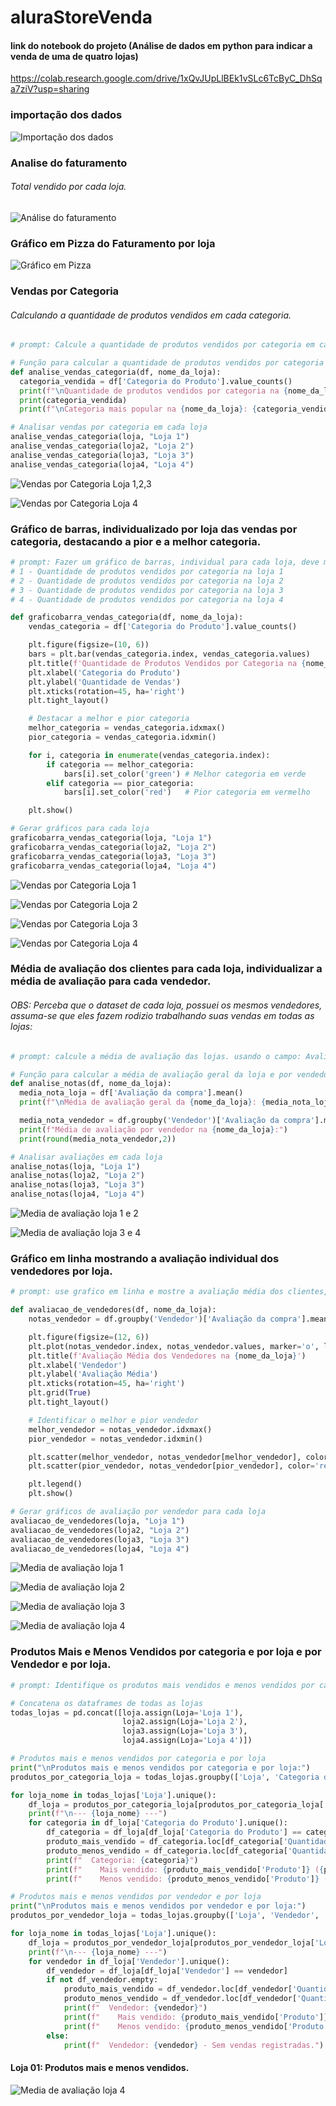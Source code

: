 # aluraStoreVenda

#### link do notebook do projeto (Análise de dados em python para indicar a venda de uma de quatro lojas)
https://colab.research.google.com/drive/1xQvJUpLlBEk1vSLc6TcByC_DhSqa7ziV?usp=sharing

### importação dos dados

![Importação dos dados](./images/imagem001.jpg)

### Analise do faturamento

###### Total vendido por cada loja.

![Análise do faturamento](./images/imagem002.jpg)

### Gráfico em Pizza do Faturamento por loja

![Gráfico em Pizza](./images/imagem003.jpg)

### Vendas por Categoria

###### Calculando a quantidade de produtos vendidos em cada categoria.

```python
# prompt: Calcule a quantidade de produtos vendidos por categoria em cada loja. agrupe os dados por categoria e conte o numero de vendas de cada tipo, mostre as categorias mais populares de cada loja.

# Função para calcular a quantidade de produtos vendidos por categoria em uma loja
def analise_vendas_categoria(df, nome_da_loja):
  categoria_vendida = df['Categoria do Produto'].value_counts()
  print(f"\nQuantidade de produtos vendidos por categoria na {nome_da_loja}:")
  print(categoria_vendida)
  print(f"\nCategoria mais popular na {nome_da_loja}: {categoria_vendida.idxmax()} ({categoria_vendida.max()} vendas)")

# Analisar vendas por categoria em cada loja
analise_vendas_categoria(loja, "Loja 1")
analise_vendas_categoria(loja2, "Loja 2")
analise_vendas_categoria(loja3, "Loja 3")
analise_vendas_categoria(loja4, "Loja 4")
```
![Vendas por Categoria Loja 1,2,3](./images/imagem004.jpg)

![Vendas por Categoria Loja 4](./images/imagem005.jpg)

### Gráfico de barras, individualizado por loja das vendas por categoria, destacando a pior e a melhor categoria.

```python
# prompt: Fazer um gráfico de barras, individual para cada loja, deve mostrar no gráfico a melhor e a pior categoria por loja para:
# 1 - Quantidade de produtos vendidos por categoria na loja 1
# 2 - Quantidade de produtos vendidos por categoria na loja 2
# 3 - Quantidade de produtos vendidos por categoria na loja 3
# 4 - Quantidade de produtos vendidos por categoria na loja 4

def graficobarra_vendas_categoria(df, nome_da_loja):
    vendas_categoria = df['Categoria do Produto'].value_counts()

    plt.figure(figsize=(10, 6))
    bars = plt.bar(vendas_categoria.index, vendas_categoria.values)
    plt.title(f'Quantidade de Produtos Vendidos por Categoria na {nome_da_loja}')
    plt.xlabel('Categoria do Produto')
    plt.ylabel('Quantidade de Vendas')
    plt.xticks(rotation=45, ha='right')
    plt.tight_layout()

    # Destacar a melhor e pior categoria
    melhor_categoria = vendas_categoria.idxmax()
    pior_categoria = vendas_categoria.idxmin()

    for i, categoria in enumerate(vendas_categoria.index):
        if categoria == melhor_categoria:
            bars[i].set_color('green') # Melhor categoria em verde
        elif categoria == pior_categoria:
            bars[i].set_color('red')   # Pior categoria em vermelho

    plt.show()

# Gerar gráficos para cada loja
graficobarra_vendas_categoria(loja, "Loja 1")
graficobarra_vendas_categoria(loja2, "Loja 2")
graficobarra_vendas_categoria(loja3, "Loja 3")
graficobarra_vendas_categoria(loja4, "Loja 4")
```
![Vendas por Categoria Loja 1](./images/imagem007.jpg)

![Vendas por Categoria Loja 2](./images/imagem008.jpg)

![Vendas por Categoria Loja 3](./images/imagem009.jpg)

![Vendas por Categoria Loja 4](./images/imagem010.jpg)

### Média de avaliação dos clientes para cada loja, individualizar a média de avaliação para cada vendedor.

###### OBS: Perceba que o dataset de cada loja, possuei os mesmos vendedores, assuma-se que eles fazem rodizio trabalhando suas vendas em todas as lojas:

```python
# prompt: calcule a média de avaliação das lojas. usando o campo: Avaliação da compra para cada loja, inclua a avaliação individual de cada vendedor por loja, use o campo Vendedor

# Função para calcular a média de avaliação geral da loja e por vendedor
def analise_notas(df, nome_da_loja):
  media_nota_loja = df['Avaliação da compra'].mean()
  print(f"\nMédia de avaliação geral da {nome_da_loja}: {media_nota_loja:.2f}")

  media_nota_vendedor = df.groupby('Vendedor')['Avaliação da compra'].mean()
  print(f"Média de avaliação por vendedor na {nome_da_loja}:")
  print(round(media_nota_vendedor,2))

# Analisar avaliações em cada loja
analise_notas(loja, "Loja 1")
analise_notas(loja2, "Loja 2")
analise_notas(loja3, "Loja 3")
analise_notas(loja4, "Loja 4")
```

![Media de avaliação loja 1 e 2](./images/imagem011.jpg)

![Media de avaliação loja 3 e 4](./images/imagem012.jpg)

### Gráfico em linha mostrando a avaliação individual dos vendedores por loja.

```python
# prompt: use grafico em linha e mostre a avaliação média dos clientes, individualize por loja, identifique o vendedor melhor e pior avaliado por loja

def avaliacao_de_vendedores(df, nome_da_loja):
    notas_vendedor = df.groupby('Vendedor')['Avaliação da compra'].mean().sort_values()

    plt.figure(figsize=(12, 6))
    plt.plot(notas_vendedor.index, notas_vendedor.values, marker='o', linestyle='-')
    plt.title(f'Avaliação Média dos Vendedores na {nome_da_loja}')
    plt.xlabel('Vendedor')
    plt.ylabel('Avaliação Média')
    plt.xticks(rotation=45, ha='right')
    plt.grid(True)
    plt.tight_layout()

    # Identificar o melhor e pior vendedor
    melhor_vendedor = notas_vendedor.idxmax()
    pior_vendedor = notas_vendedor.idxmin()

    plt.scatter(melhor_vendedor, notas_vendedor[melhor_vendedor], color='green', s=100, zorder=5, label=f'Melhor: {melhor_vendedor} ({notas_vendedor[melhor_vendedor]:.2f})')
    plt.scatter(pior_vendedor, notas_vendedor[pior_vendedor], color='red', s=100, zorder=5, label=f'Pior: {pior_vendedor} ({notas_vendedor[pior_vendedor]:.2f})')

    plt.legend()
    plt.show()

# Gerar gráficos de avaliação por vendedor para cada loja
avaliacao_de_vendedores(loja, "Loja 1")
avaliacao_de_vendedores(loja2, "Loja 2")
avaliacao_de_vendedores(loja3, "Loja 3")
avaliacao_de_vendedores(loja4, "Loja 4")
```


![Media de avaliação loja 1](./images/imagem013.jpg)

![Media de avaliação loja 2](./images/imagem014.jpg)

![Media de avaliação loja 3](./images/imagem015.jpg)

![Media de avaliação loja 4](./images/imagem016.jpg)

### Produtos Mais e Menos Vendidos por categoria e por loja e por Vendedor e por loja.

```python
# prompt: Identifique os produtos mais vendidos e menos vendidos por categoria e por loja, por vendedor e por loja. use os campos: Produtoo, Categoria do Produto, Preço, Vendedor

# Concatena os dataframes de todas as lojas
todas_lojas = pd.concat([loja.assign(Loja='Loja 1'),
                         loja2.assign(Loja='Loja 2'),
                         loja3.assign(Loja='Loja 3'),
                         loja4.assign(Loja='Loja 4')])

# Produtos mais e menos vendidos por categoria e por loja
print("\nProdutos mais e menos vendidos por categoria e por loja:")
produtos_por_categoria_loja = todas_lojas.groupby(['Loja', 'Categoria do Produto', 'Produto']).size().reset_index(name='Quantidade')

for loja_nome in todas_lojas['Loja'].unique():
    df_loja = produtos_por_categoria_loja[produtos_por_categoria_loja['Loja'] == loja_nome]
    print(f"\n--- {loja_nome} ---")
    for categoria in df_loja['Categoria do Produto'].unique():
        df_categoria = df_loja[df_loja['Categoria do Produto'] == categoria]
        produto_mais_vendido = df_categoria.loc[df_categoria['Quantidade'].idxmax()]
        produto_menos_vendido = df_categoria.loc[df_categoria['Quantidade'].idxmin()]
        print(f"  Categoria: {categoria}")
        print(f"    Mais vendido: {produto_mais_vendido['Produto']} ({produto_mais_vendido['Quantidade']} vendas)")
        print(f"    Menos vendido: {produto_menos_vendido['Produto']} ({produto_menos_vendido['Quantidade']} vendas)")

# Produtos mais e menos vendidos por vendedor e por loja
print("\nProdutos mais e menos vendidos por vendedor e por loja:")
produtos_por_vendedor_loja = todas_lojas.groupby(['Loja', 'Vendedor', 'Produto']).size().reset_index(name='Quantidade')

for loja_nome in todas_lojas['Loja'].unique():
    df_loja = produtos_por_vendedor_loja[produtos_por_vendedor_loja['Loja'] == loja_nome]
    print(f"\n--- {loja_nome} ---")
    for vendedor in df_loja['Vendedor'].unique():
        df_vendedor = df_loja[df_loja['Vendedor'] == vendedor]
        if not df_vendedor.empty:
            produto_mais_vendido = df_vendedor.loc[df_vendedor['Quantidade'].idxmax()]
            produto_menos_vendido = df_vendedor.loc[df_vendedor['Quantidade'].idxmin()]
            print(f"  Vendedor: {vendedor}")
            print(f"    Mais vendido: {produto_mais_vendido['Produto']} ({produto_mais_vendido['Quantidade']} vendas)")
            print(f"    Menos vendido: {produto_menos_vendido['Produto']} ({produto_menos_vendido['Quantidade']} vendas)")
        else:
            print(f"  Vendedor: {vendedor} - Sem vendas registradas.")
```

#### Loja 01: Produtos mais e menos vendidos.

![Media de avaliação loja 4](./images/imagem017.jpg)

